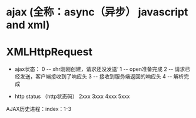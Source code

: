 # ajax (全称：async（异步） javascript and xml)


# XMLHttpRequest
- ajax状态：
0 -- xhr刚刚创建，请求还没发送‘
1 -- open准备完成
2 -- 请求已经发送，客户端接收到了响应头
3 -- 接收到服务端返回的响应头
4 -- 解析完成

- http status （http状态码）
2xxx
3xxx
4xxx
5xxx

AJAX历史进程：index：1-3